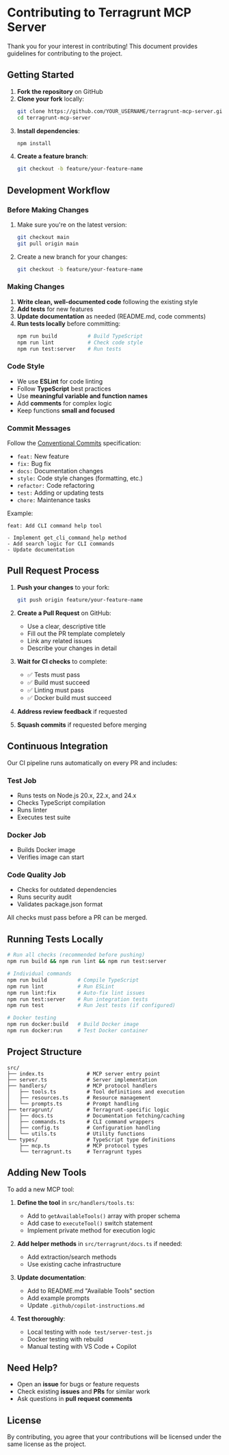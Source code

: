 # Contributing to Terragrunt MCP Server

Thank you for your interest in contributing! This document provides guidelines for contributing to the project.

## Getting Started

1. **Fork the repository** on GitHub
2. **Clone your fork** locally:
   ```bash
   git clone https://github.com/YOUR_USERNAME/terragrunt-mcp-server.git
   cd terragrunt-mcp-server
   ```
3. **Install dependencies**:
   ```bash
   npm install
   ```
4. **Create a feature branch**:
   ```bash
   git checkout -b feature/your-feature-name
   ```

## Development Workflow

### Before Making Changes

1. Make sure you're on the latest version:
   ```bash
   git checkout main
   git pull origin main
   ```

2. Create a new branch for your changes:
   ```bash
   git checkout -b feature/your-feature-name
   ```

### Making Changes

1. **Write clean, well-documented code** following the existing style
2. **Add tests** for new features
3. **Update documentation** as needed (README.md, code comments)
4. **Run tests locally** before committing:
   ```bash
   npm run build          # Build TypeScript
   npm run lint           # Check code style
   npm run test:server    # Run tests
   ```

### Code Style

- We use **ESLint** for code linting
- Follow **TypeScript** best practices
- Use **meaningful variable and function names**
- Add **comments** for complex logic
- Keep functions **small and focused**

### Commit Messages

Follow the [Conventional Commits](https://www.conventionalcommits.org/) specification:

- `feat:` New feature
- `fix:` Bug fix
- `docs:` Documentation changes
- `style:` Code style changes (formatting, etc.)
- `refactor:` Code refactoring
- `test:` Adding or updating tests
- `chore:` Maintenance tasks

Example:
```
feat: Add CLI command help tool

- Implement get_cli_command_help method
- Add search logic for CLI commands
- Update documentation
```

## Pull Request Process

1. **Push your changes** to your fork:
   ```bash
   git push origin feature/your-feature-name
   ```

2. **Create a Pull Request** on GitHub:
   - Use a clear, descriptive title
   - Fill out the PR template completely
   - Link any related issues
   - Describe your changes in detail

3. **Wait for CI checks** to complete:
   - ✅ Tests must pass
   - ✅ Build must succeed
   - ✅ Linting must pass
   - ✅ Docker build must succeed

4. **Address review feedback** if requested

5. **Squash commits** if requested before merging

## Continuous Integration

Our CI pipeline runs automatically on every PR and includes:

### Test Job
- Runs tests on Node.js 20.x, 22.x, and 24.x
- Checks TypeScript compilation
- Runs linter
- Executes test suite

### Docker Job
- Builds Docker image
- Verifies image can start

### Code Quality Job
- Checks for outdated dependencies
- Runs security audit
- Validates package.json format

All checks must pass before a PR can be merged.

## Running Tests Locally

```bash
# Run all checks (recommended before pushing)
npm run build && npm run lint && npm run test:server

# Individual commands
npm run build          # Compile TypeScript
npm run lint           # Run ESLint
npm run lint:fix       # Auto-fix lint issues
npm run test:server    # Run integration tests
npm run test           # Run Jest tests (if configured)

# Docker testing
npm run docker:build   # Build Docker image
npm run docker:run     # Test Docker container
```

## Project Structure

```
src/
├── index.ts              # MCP server entry point
├── server.ts             # Server implementation
├── handlers/             # MCP protocol handlers
│   ├── tools.ts          # Tool definitions and execution
│   ├── resources.ts      # Resource management
│   └── prompts.ts        # Prompt handling
├── terragrunt/           # Terragrunt-specific logic
│   ├── docs.ts           # Documentation fetching/caching
│   ├── commands.ts       # CLI command wrappers
│   ├── config.ts         # Configuration handling
│   └── utils.ts          # Utility functions
└── types/                # TypeScript type definitions
    ├── mcp.ts            # MCP protocol types
    └── terragrunt.ts     # Terragrunt types
```

## Adding New Tools

To add a new MCP tool:

1. **Define the tool** in `src/handlers/tools.ts`:
   - Add to `getAvailableTools()` array with proper schema
   - Add case to `executeTool()` switch statement
   - Implement private method for execution logic

2. **Add helper methods** in `src/terragrunt/docs.ts` if needed:
   - Add extraction/search methods
   - Use existing cache infrastructure

3. **Update documentation**:
   - Add to README.md "Available Tools" section
   - Add example prompts
   - Update `.github/copilot-instructions.md`

4. **Test thoroughly**:
   - Local testing with `node test/server-test.js`
   - Docker testing with rebuild
   - Manual testing with VS Code + Copilot

## Need Help?

- Open an **issue** for bugs or feature requests
- Check existing **issues** and **PRs** for similar work
- Ask questions in **pull request comments**

## License

By contributing, you agree that your contributions will be licensed under the same license as the project.
